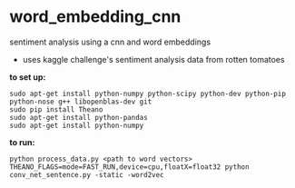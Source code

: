 # word_embedding_cnn
sentiment analysis using a cnn and word embeddings

* uses kaggle challenge's sentiment analysis data from rotten tomatoes

**to set up:**
```
sudo apt-get install python-numpy python-scipy python-dev python-pip python-nose g++ libopenblas-dev git
sudo pip install Theano
sudo apt-get install python-pandas
sudo apt-get install python-numpy
```
**to run:**
```
python process_data.py <path to word vectors>
THEANO_FLAGS=mode=FAST_RUN,device=cpu,floatX=float32 python conv_net_sentence.py -static -word2vec
```
